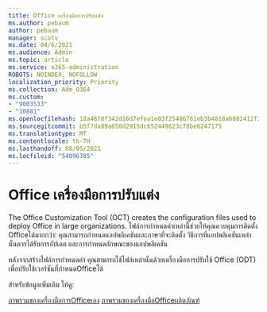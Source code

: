 ```yaml
---
title: Office เครื่องมือการปรับแต่ง
ms.author: pebaum
author: pebaum
manager: scotv
ms.date: 04/6/2021
ms.audience: Admin
ms.topic: article
ms.service: o365-administration
ROBOTS: NOINDEX, NOFOLLOW
localization_priority: Priority
ms.collection: Adm_O364
ms.custom:
- "9003533"
- "10881"
ms.openlocfilehash: 18a48f0f342d16d7efea1e03f25486761eb3b4818a6082412f24309af983d6fe
ms.sourcegitcommit: b5f7da89a650d2915dc652449623c78be6247175
ms.translationtype: MT
ms.contentlocale: th-TH
ms.lasthandoff: 08/05/2021
ms.locfileid: "54096785"
---
```

# <a name="office-customization-tool"></a>Office เครื่องมือการปรับแต่ง

The Office Customization Tool (OCT) creates the configuration files used to deploy Office in large organizations. ไฟล์การกําหนดค่าเหล่านี้ช่วยให้คุณควบคุมการติดตั้ง Officeได้มากกว่า: คุณสามารถกําหนดแอปพลิเคชันและภาษาที่จะติดตั้ง วิธีการที่แอปพลิเคชันเหล่านั้นควรได้รับการอัปเดต และการกําหนดลักษณะของแอปพลิเคชัน 

หลังจากสร้างไฟล์การกําหนดค่า คุณสามารถใช้ไฟล์เหล่านั้นด้วยเครื่องมือการปรับใช้ Office (ODT) เพื่อปรับใช้เวอร์ชันที่กําหนดOfficeได้ 

สำหรับข้อมูลเพิ่มเติม ให้ดู:

[ภาพรวมของเครื่องมือการOfficeเอง](https://docs.microsoft.com/deployoffice/overview-of-the-office-customization-tool-for-click-to-run) 
 [ภาพรวมของเครื่องมือOfficeผลิตภัณฑ์](https://docs.microsoft.com/deployoffice/overview-office-deployment-tool)